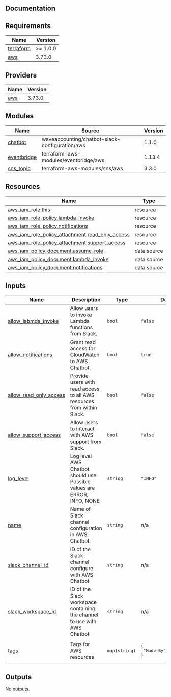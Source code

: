 ## Documentation

<!-- BEGINNING OF PRE-COMMIT-TERRAFORM DOCS HOOK -->
## Requirements

| Name | Version |
|------|---------|
| <a name="requirement_terraform"></a> [terraform](#requirement\_terraform) | >= 1.0.0 |
| <a name="requirement_aws"></a> [aws](#requirement\_aws) | 3.73.0 |

## Providers

| Name | Version |
|------|---------|
| <a name="provider_aws"></a> [aws](#provider\_aws) | 3.73.0 |

## Modules

| Name | Source | Version |
|------|--------|---------|
| <a name="module_chatbot"></a> [chatbot](#module\_chatbot) | waveaccounting/chatbot-slack-configuration/aws | 1.1.0 |
| <a name="module_eventbridge"></a> [eventbridge](#module\_eventbridge) | terraform-aws-modules/eventbridge/aws | 1.13.4 |
| <a name="module_sns_topic"></a> [sns\_topic](#module\_sns\_topic) | terraform-aws-modules/sns/aws | 3.3.0 |

## Resources

| Name | Type |
|------|------|
| [aws_iam_role.this](https://registry.terraform.io/providers/hashicorp/aws/3.73.0/docs/resources/iam_role) | resource |
| [aws_iam_role_policy.lambda_invoke](https://registry.terraform.io/providers/hashicorp/aws/3.73.0/docs/resources/iam_role_policy) | resource |
| [aws_iam_role_policy.notifications](https://registry.terraform.io/providers/hashicorp/aws/3.73.0/docs/resources/iam_role_policy) | resource |
| [aws_iam_role_policy_attachment.read_only_access](https://registry.terraform.io/providers/hashicorp/aws/3.73.0/docs/resources/iam_role_policy_attachment) | resource |
| [aws_iam_role_policy_attachment.support_access](https://registry.terraform.io/providers/hashicorp/aws/3.73.0/docs/resources/iam_role_policy_attachment) | resource |
| [aws_iam_policy_document.assume_role](https://registry.terraform.io/providers/hashicorp/aws/3.73.0/docs/data-sources/iam_policy_document) | data source |
| [aws_iam_policy_document.lambda_invoke](https://registry.terraform.io/providers/hashicorp/aws/3.73.0/docs/data-sources/iam_policy_document) | data source |
| [aws_iam_policy_document.notifications](https://registry.terraform.io/providers/hashicorp/aws/3.73.0/docs/data-sources/iam_policy_document) | data source |

## Inputs

| Name | Description | Type | Default | Required |
|------|-------------|------|---------|:--------:|
| <a name="input_allow_labmda_invoke"></a> [allow\_labmda\_invoke](#input\_allow\_labmda\_invoke) | Allow users to invoke Lambda functions from Slack. | `bool` | `false` | no |
| <a name="input_allow_notifications"></a> [allow\_notifications](#input\_allow\_notifications) | Grant read access for CloudWatch to AWS Chatbot. | `bool` | `true` | no |
| <a name="input_allow_read_only_access"></a> [allow\_read\_only\_access](#input\_allow\_read\_only\_access) | Provide users with read access to all AWS resources from within Slack. | `bool` | `false` | no |
| <a name="input_allow_support_access"></a> [allow\_support\_access](#input\_allow\_support\_access) | Allow users to interact with AWS support from Slack. | `bool` | `false` | no |
| <a name="input_log_level"></a> [log\_level](#input\_log\_level) | Log level AWS Chatbot should use. Possible values are ERROR, INFO, NONE | `string` | `"INFO"` | no |
| <a name="input_name"></a> [name](#input\_name) | Name of Slack channel configuration in AWS Chatbot. | `string` | n/a | yes |
| <a name="input_slack_channel_id"></a> [slack\_channel\_id](#input\_slack\_channel\_id) | ID of the Slack channel configure with AWS Chatbot | `string` | n/a | yes |
| <a name="input_slack_workspace_id"></a> [slack\_workspace\_id](#input\_slack\_workspace\_id) | ID of the Slack workspace containing the channel to use with AWS Chatbot | `string` | n/a | yes |
| <a name="input_tags"></a> [tags](#input\_tags) | Tags for AWS resources | `map(string)` | <pre>{<br>  "Made-By": "terraform"<br>}</pre> | no |

## Outputs

No outputs.
<!-- END OF PRE-COMMIT-TERRAFORM DOCS HOOK -->
